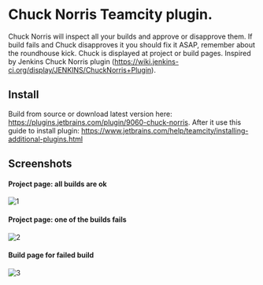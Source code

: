 # Chuck Norris Teamcity plugin.


Chuck Norris will inspect all your builds and approve or disapprove them. If build fails and Chuck disapproves it
you should fix it ASAP, remember about the roundhouse kick. Chuck is displayed at project or build pages.
Inspired by Jenkins Chuck Norris plugin (https://wiki.jenkins-ci.org/display/JENKINS/ChuckNorris+Plugin).
 
## Install
Build from source or download latest version here: https://plugins.jetbrains.com/plugin/9060-chuck-norris. After it use this guide to install plugin: https://www.jetbrains.com/help/teamcity/installing-additional-plugins.html

## Screenshots

#### Project page: all builds are ok
![1](http://i.imgur.com/RHmKUpH.png)

#### Project page: one of the builds fails
![2](http://i.imgur.com/M2ymev6.png)

#### Build page for failed build
![3](http://i.imgur.com/C31McbA.png)
